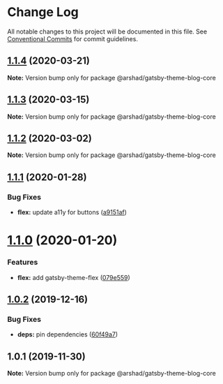 # Change Log

All notable changes to this project will be documented in this file.
See [Conventional Commits](https://conventionalcommits.org) for commit guidelines.

## [1.1.4](https://github.com/arshad/gatsby-themes/compare/@arshad/gatsby-theme-blog-core@1.1.3...@arshad/gatsby-theme-blog-core@1.1.4) (2020-03-21)

**Note:** Version bump only for package @arshad/gatsby-theme-blog-core





## [1.1.3](https://github.com/arshad/gatsby-themes/compare/@arshad/gatsby-theme-blog-core@1.1.2...@arshad/gatsby-theme-blog-core@1.1.3) (2020-03-15)

**Note:** Version bump only for package @arshad/gatsby-theme-blog-core





## [1.1.2](https://github.com/arshad/gatsby-themes/compare/@arshad/gatsby-theme-blog-core@1.1.1...@arshad/gatsby-theme-blog-core@1.1.2) (2020-03-02)

**Note:** Version bump only for package @arshad/gatsby-theme-blog-core





## [1.1.1](https://github.com/arshad/gatsby-themes/compare/@arshad/gatsby-theme-blog-core@1.1.0...@arshad/gatsby-theme-blog-core@1.1.1) (2020-01-28)


### Bug Fixes

* **flex:** update a11y for buttons ([a9151af](https://github.com/arshad/gatsby-themes/commit/a9151af381466e5f5cc7cff14a8a08bb752235ca))





# [1.1.0](https://github.com/arshad/gatsby-themes/compare/@arshad/gatsby-theme-blog-core@1.0.2...@arshad/gatsby-theme-blog-core@1.1.0) (2020-01-20)

### Features

- **flex:** add gatsby-theme-flex ([079e559](https://github.com/arshad/gatsby-themes/commit/079e55914791f735cbbfe492dd6bb0b3d9ac12ad))

## [1.0.2](https://github.com/arshad/gatsby-themes/compare/@arshad/gatsby-theme-blog-core@1.0.1...@arshad/gatsby-theme-blog-core@1.0.2) (2019-12-16)

### Bug Fixes

- **deps:** pin dependencies ([60f49a7](https://github.com/arshad/gatsby-themes/commit/60f49a749a42f983312a0c6f5f4c8700102dda09))

## 1.0.1 (2019-11-30)

**Note:** Version bump only for package @arshad/gatsby-theme-blog-core
